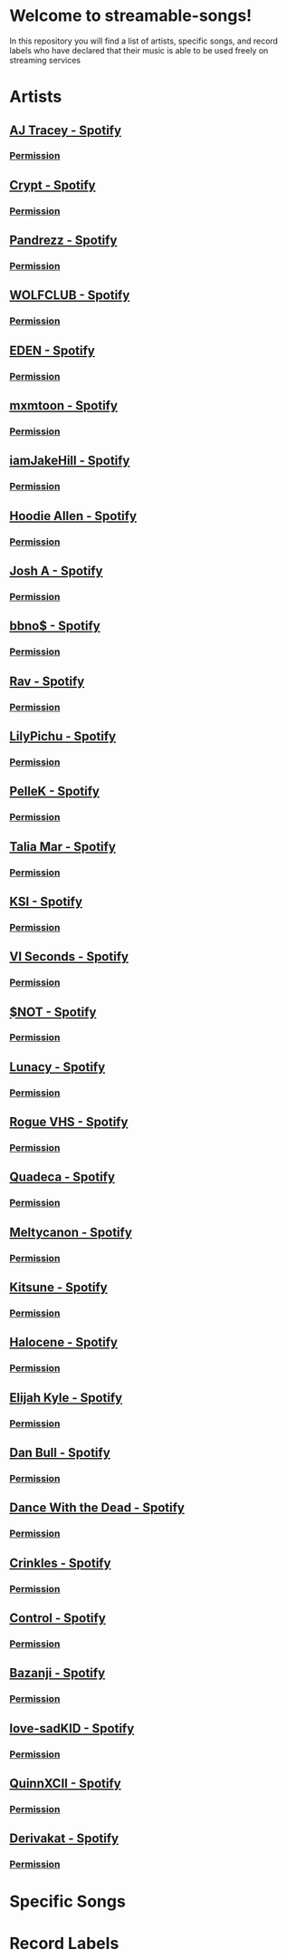 # Welcome to streamable-songs!

In this repository you will find a list of artists, specific songs, and record labels who have declared that their music is able to be used freely on streaming services


# Artists

## [AJ Tracey - Spotify](https://open.spotify.com/artist/4Xi6LSfFqv26XgP9NKN26U?si=9hO-gJJWSbCV8RQLOyJwWQ)
### [Permission](https://twitter.com/ajtracey/status/1271066936781258753)

## [Crypt - Spotify]()   
### [Permission]()

## [Pandrezz - Spotify]()   
### [Permission]()

## [WOLFCLUB - Spotify]()   
### [Permission]()

## [EDEN - Spotify]()   
### [Permission]()

## [mxmtoon - Spotify]()   
### [Permission]()

## [iamJakeHill - Spotify]()   
### [Permission]()

## [Hoodie Allen - Spotify]()   
### [Permission]()

## [Josh A - Spotify]()   
### [Permission]()

## [bbno$ - Spotify]()   
### [Permission]()

## [Rav - Spotify]()   
### [Permission]()

## [LilyPichu - Spotify]()   
### [Permission]()

## [PelleK - Spotify]()   
### [Permission]()

## [Talia Mar - Spotify]()   
### [Permission]()

## [KSI - Spotify]()   
### [Permission]()

## [VI Seconds - Spotify]()   
### [Permission]()

## [$NOT - Spotify]()   
### [Permission]()

## [Lunacy - Spotify]()   
### [Permission]()

## [Rogue VHS - Spotify]()   
### [Permission]()

## [Quadeca - Spotify]()   
### [Permission]()

## [Meltycanon - Spotify]()   
### [Permission]()

## [Kitsune - Spotify]()   
### [Permission]()

## [Halocene - Spotify]()   
### [Permission]()

## [Elijah Kyle - Spotify]()   
### [Permission]()

## [Dan Bull - Spotify]()   
### [Permission]()

## [Dance With the Dead - Spotify]()   
### [Permission]()

## [Crinkles - Spotify]()   
### [Permission]()

## [Control - Spotify]()   
### [Permission]()

## [Bazanji - Spotify]()   
### [Permission]()

## [love-sadKID - Spotify]()   
### [Permission]()

## [QuinnXCII - Spotify]()   
### [Permission]()

## [Derivakat - Spotify]()   
### [Permission]()

# Specific Songs

#  Record Labels
